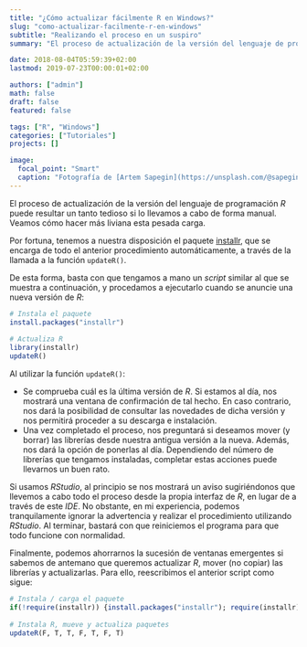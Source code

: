 ```yaml
---
title: "¿Cómo actualizar fácilmente R en Windows?"
slug: "como-actualizar-facilmente-r-en-windows"
subtitle: "Realizando el proceso en un suspiro"
summary: "El proceso de actualización de la versión del lenguaje de programación *R* puede resultar un tanto tedioso si lo llevamos a cabo de forma manual. Veamos cómo hacer más liviana esta pesada carga."

date: 2018-08-04T05:59:39+02:00
lastmod: 2019-07-23T00:00:01+02:00

authors: ["admin"]
math: false
draft: false
featured: false

tags: ["R", "Windows"]
categories: ["Tutoriales"]
projects: []

image:
  focal_point: "Smart"
  caption: "Fotografía de [Artem Sapegin](https://unsplash.com/@sapegin), disponible en [Unsplash](https://unsplash.com/photos/DErxVSSQNdM)."
---
```


El proceso de actualización de la versión del lenguaje de programación *R* puede resultar un tanto tedioso si lo llevamos a cabo de forma manual. Veamos cómo hacer más liviana esta pesada carga.

Por fortuna, tenemos a nuestra disposición el paquete [installr](https://cran.r-project.org/web/packages/installr/index.html), que se encarga de todo el anterior procedimiento automáticamente, a través de la llamada a la función `updateR()`.

De esta forma, basta con que tengamos a mano un *script* similar al que se muestra a continuación, y procedamos a ejecutarlo cuando se anuncie una nueva versión de *R*:

```r
# Instala el paquete
install.packages("installr")
 
# Actualiza R
library(installr)
updateR()
```

Al utilizar la función `updateR()`:

- Se comprueba cuál es la última versión de *R*. Si estamos al día, nos mostrará una ventana de confirmación de tal hecho. En caso contrario, nos dará la posibilidad de consultar las novedades de dicha versión y nos permitirá proceder a su descarga e instalación.
- Una vez completado el proceso, nos preguntará si deseamos mover (y borrar) las librerías desde nuestra antigua versión a la nueva. Además, nos dará la opción de ponerlas al día. Dependiendo del número de librerías que tengamos instaladas, completar estas acciones puede llevarnos un buen rato.

Si usamos *RStudio*, al principio se nos mostrará un aviso sugiriéndonos que llevemos a cabo todo el proceso desde la propia interfaz de *R*, en lugar de a través de este *IDE*. No obstante, en mi experiencia, podemos tranquilamente ignorar la advertencia y realizar el procedimiento utilizando *RStudio*. Al terminar, bastará con que reiniciemos el programa para que todo funcione con normalidad.

Finalmente, podemos ahorrarnos la sucesión de ventanas emergentes si sabemos de antemano que queremos actualizar *R*, mover (no copiar) las librerías y actualizarlas. Para ello, reescribimos el anterior script como sigue:

```r
# Instala / carga el paquete
if(!require(installr)) {install.packages("installr"); require(installr)} 
 
# Instala R, mueve y actualiza paquetes
updateR(F, T, T, F, T, F, T)
```

